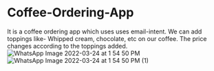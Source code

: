 # Coffee-Ordering-App
It is a coffee ordering app which uses uses email-intent. 
We can add toppings like- Whipped cream, chocolate, etc on our coffee.
The price changes according to the toppings added.
![WhatsApp Image 2022-03-24 at 1 54 50 PM](https://user-images.githubusercontent.com/54746811/159873901-9b82524c-3c8a-4896-82e8-dd4939fdd43b.jpeg)
![WhatsApp Image 2022-03-24 at 1 54 50 PM (1)](https://user-images.githubusercontent.com/54746811/159873913-1ded2069-205f-4fb4-b16b-a74d52a91ef1.jpeg)
